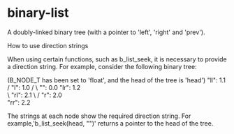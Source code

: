 # binary-list
A doubly-linked binary tree (with a pointer to 'left', 'right' and 'prev').

How to use direction strings

When using certain functions, such as b\_list\_seek, it is necessary to provide
a direction string. For example, consider the following binary tree:

(B\_NODE\_T has been set to 'float', and the head of the tree is 'head')
                  "ll": 1.1
                 /
         "l": 1.0
        /        \ 
 "": 0.0          "lr": 1.2
        \
         \          "rl": 2.1
          \        /
           "r": 2.0
                   \
                    "rr": 2.2

The strings at each node show the required direction string.
For example,'b\_list\_seek(head, "")' returns a pointer to the head of the
tree.
